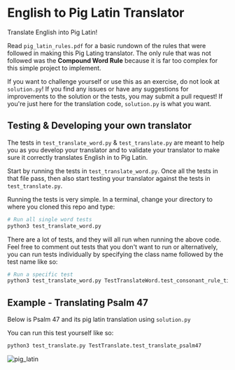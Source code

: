 # English to Pig Latin Translator
Translate English into Pig Latin!

Read `pig_latin_rules.pdf` for a basic rundown of the rules that were followed in making this Pig Lating translator. The only rule that was not followed was the **Compound Word Rule** because it is far too complex for this simple project to implement.

If you want to challenge yourself or use this as an exercise, do not look at `solution.py`! If you find any issues or have any suggestions for improvements to the solution or the tests, you may submit a pull request! If you're just here for the translation code, `solution.py` is what you want.
## Testing & Developing your own translator
The tests in `test_translate_word.py` & `test_translate.py`
are meant to help you as you develop your translator and to validate your
translator to make sure it correctly translates English in to Pig Latin.

Start by running the tests in `test_translate_word.py`.
Once all the tests in that file pass, then also start testing
your translator against the tests in `test_translate.py`.

Running the tests is very simple. In a terminal, change your directory to where you cloned this repo and type:
```python
# Run all single word tests
python3 test_translate_word.py
```
There are a lot of tests, and they will all run when running the above code.
Feel free to comment out tests that you don't want to run
or alternatively, you can run tests individually by specifying the class
name followed by the test name like so:
```python
# Run a specific test
python3 test_translate_word.py TestTranslateWord.test_consonant_rule_titlecase
```

## Example - Translating Psalm 47
Below is Psalm 47 and its pig latin translation using `solution.py`

You can run this test yourself like so:

```python
python3 test_translate.py TestTranslate.test_translate_psalm47
```

![pig_latin](https://user-images.githubusercontent.com/5977736/154172842-e87c0592-b410-4549-9d8d-e44468addb88.png)